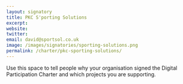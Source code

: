 ```yaml
---
layout: signatory
title: PKC S'porting Solutions
excerpt: 
website: 
twitter: 
email: david@sportsol.co.uk
image: /images/signatories/sporting-solutions.png
permalink: /charter/pkc-sporting-solutions/
---
```


Use this space to tell people why your organisation signed the Digital Participation Charter and which projects you are supporting.
